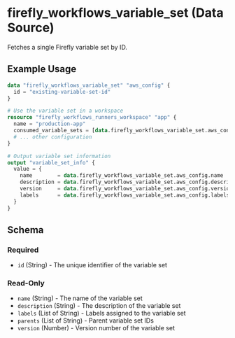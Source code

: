 # firefly_workflows_variable_set (Data Source)

Fetches a single Firefly variable set by ID.

## Example Usage

```terraform
data "firefly_workflows_variable_set" "aws_config" {
  id = "existing-variable-set-id"
}

# Use the variable set in a workspace
resource "firefly_workflows_runners_workspace" "app" {
  name = "production-app"
  consumed_variable_sets = [data.firefly_workflows_variable_set.aws_config.id]
  # ... other configuration
}

# Output variable set information
output "variable_set_info" {
  value = {
    name        = data.firefly_workflows_variable_set.aws_config.name
    description = data.firefly_workflows_variable_set.aws_config.description
    version     = data.firefly_workflows_variable_set.aws_config.version
    labels      = data.firefly_workflows_variable_set.aws_config.labels
  }
}
```

## Schema

### Required

- `id` (String) - The unique identifier of the variable set

### Read-Only

- `name` (String) - The name of the variable set
- `description` (String) - The description of the variable set
- `labels` (List of String) - Labels assigned to the variable set
- `parents` (List of String) - Parent variable set IDs
- `version` (Number) - Version number of the variable set